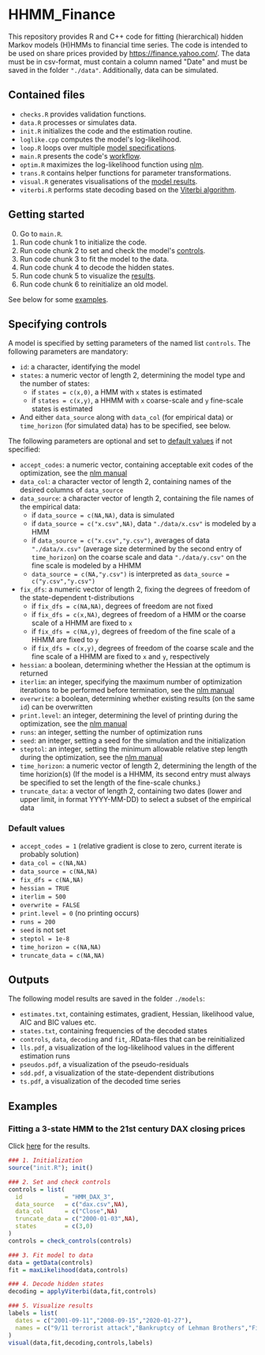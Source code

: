 # HHMM_Finance
This repository provides R and C++ code for fitting (hierarchical) hidden Markov models (H)HMMs to financial time series. The code is intended to be used on share prices provided by https://finance.yahoo.com/. The data must be in csv-format, must contain a column named "Date" and must be saved in the folder `"./data"`. Additionally, data can be simulated.

## Contained files
- `checks.R` provides validation functions.
- `data.R` processes or simulates data.
- `init.R` initializes the code and the estimation routine.
- `loglike.cpp` computes the model's log-likelihood.
- `loop.R` loops over multiple [model specifications](#specifying-controls).
- `main.R` presents the code's [workflow](#getting-started).
- `optim.R` maximizes the log-likelihood function using [nlm](https://stat.ethz.ch/R-manual/R-devel/library/stats/html/nlm.html).
- `trans.R` contains helper functions for parameter transformations.
- `visual.R` generates visualisations of the [model results](#outputs).
- `viterbi.R` performs state decoding based on the [Viterbi algorithm](https://en.wikipedia.org/wiki/Viterbi_algorithm).

## Getting started
0. Go to `main.R`.
1. Run code chunk 1 to initialize the code.
2. Run code chunk 2 to set and check the model's [controls](#specifying-controls).
3. Run code chunk 3 to fit the model to the data.
4. Run code chunk 4 to decode the hidden states.
5. Run code chunk 5 to visualize the [results](#outputs). 
6. Run code chunk 6 to reinitialize an old model.

See below for some [examples](#examples).

## Specifying controls
A model is specified by setting parameters of the named list `controls`. The following parameters are mandatory:
- `id`: a character, identifying the model
- `states`: a numeric vector of length 2, determining the model type and the number of states:
   - if `states = c(x,0)`, a HMM with `x` states is estimated
   - if `states = c(x,y)`, a HHMM with `x` coarse-scale and `y` fine-scale states is estimated
- And either `data_source` along with `data_col` (for empirical data) or `time_horizon` (for simulated data) has to be specified, see below.

The following parameters are optional and set to [default values](#default-values) if not specified:
- `accept_codes`: a numeric vector, containing acceptable exit codes of the optimization, see the [nlm manual](https://stat.ethz.ch/R-manual/R-devel/library/stats/html/nlm.html)
- `data_col`: a character vector of length 2, containing names of the desired columns of `data_source`
- `data_source`: a character vector of length 2, containing the file names of the empirical data:
   - if `data_source = c(NA,NA)`, data is simulated
   - if `data_source = c("x.csv",NA)`, data `"./data/x.csv"` is modeled by a HMM
   - if `data_source = c("x.csv","y.csv")`, averages of data `"./data/x.csv"` (average size determined by the second entry of `time_horizon`) on the coarse scale and data `"./data/y.csv"` on the fine scale is modeled by a HHMM
   - `data_source = c(NA,"y.csv")` is interpreted as `data_source = c("y.csv","y.csv")`
- `fix_dfs`: a numeric vector of length 2, fixing the degrees of freedom of the state-dependent t-distributions
   - if `fix_dfs = c(NA,NA)`, degrees of freedom are not fixed
   - if `fix_dfs = c(x,NA)`, degrees of freedom of a HMM or the coarse scale of a HHMM are fixed to `x`
   - if `fix_dfs = c(NA,y)`, degrees of freedom of the fine scale of a HHMM are fixed to `y`
   - if `fix_dfs = c(x,y)`, degrees of freedom of the coarse scale and the fine scale of a HHMM are fixed to `x` and `y`, respectively 
- `hessian`: a boolean, determining whether the Hessian at the optimum is returned
- `iterlim`: an integer, specifying the maximum number of optimization iterations to be performed before termination, see the [nlm manual](https://stat.ethz.ch/R-manual/R-devel/library/stats/html/nlm.html)
- `overwrite`: a boolean, determining whether existing results (on the same `id`) can be overwritten
- `print.level`: an integer, determining the level of printing during the optimization, see the [nlm manual](https://stat.ethz.ch/R-manual/R-devel/library/stats/html/nlm.html)
- `runs`: an integer, setting the number of optimization runs
- `seed`: an integer, setting a seed for the simulation and the initialization
- `steptol`: an integer, setting the minimum allowable relative step length during the optimization, see the [nlm manual](https://stat.ethz.ch/R-manual/R-devel/library/stats/html/nlm.html)
- `time_horizon`: a numeric vector of length 2, determining the length of the time horizion(s) (If the model is a HHMM, its second entry must always be specified to set the length of the fine-scale chunks.)
- `truncate_data`: a vector of length 2, containing two dates (lower and upper limit, in format YYYY-MM-DD) to select a subset of the empirical data

### Default values
- `accept_codes = 1` (relative gradient is close to zero, current iterate is probably solution)
- `data_col = c(NA,NA)`
- `data_source = c(NA,NA)` 
- `fix_dfs = c(NA,NA)` 
- `hessian = TRUE` 
- `iterlim = 500`
- `overwrite = FALSE`
- `print.level = 0` (no printing occurs)
- `runs = 200`
- `seed` is not set
- `steptol = 1e-8`
- `time_horizon = c(NA,NA)`
- `truncate_data = c(NA,NA)`

## Outputs
The following model results are saved in the folder `./models`:
- `estimates.txt`, containing estimates, gradient, Hessian, likelihood value, AIC and BIC values etc.
- `states.txt`, containing frequencies of the decoded states
- `controls`, `data`, `decoding` and `fit`, .RData-files that can be reinitialized
- `lls.pdf`, a visualization of the log-likelihood values in the different estimation runs
- `pseudos.pdf`, a visualization of the pseudo-residuals
- `sdd.pdf`, a visualization of the state-dependent distributions
- `ts.pdf`, a visualization of the decoded time series

## Examples
### Fitting a 3-state HMM to the 21st century DAX closing prices
Click [here](https://github.com/loelschlaeger/HHMM_Finance/tree/master/models/HMM_3_DAX) for the results.
```R
### 1. Initialization
source("init.R"); init()

### 2. Set and check controls
controls = list(
  id            = "HMM_DAX_3",        
  data_source   = c("dax.csv",NA),
  data_col      = c("Close",NA)
  truncate_data = c("2000-01-03",NA), 
  states        = c(3,0)
)
controls = check_controls(controls)

### 3. Fit model to data
data = getData(controls)
fit = maxLikelihood(data,controls)

### 4. Decode hidden states
decoding = applyViterbi(data,fit,controls)

### 5. Visualize results
labels = list(
  dates = c("2001-09-11","2008-09-15","2020-01-27"),
  names = c("9/11 terrorist attack","Bankruptcy of Lehman Brothers","First COVID-19 case in Germany")
)
visual(data,fit,decoding,controls,labels)
```
